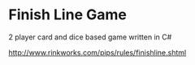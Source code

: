 # Finish Line Game

2 player card and dice based game written in C#

http://www.rinkworks.com/pips/rules/finishline.shtml
